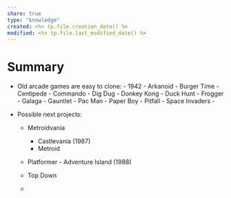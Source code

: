 ```yaml
---
share: true
type: "knowledge"
created: <%+ tp.file.creation_date() %> 
modified: <%+ tp.file.last_modified_date() %>
---
```

# Summary
  
- Old arcade games are easy to clone:
		- 1942
		- Arkanoid
		- Burger Time
		- Centipede
		- Commando
		- Dig Dug
		- Donkey Kong
		- Duck Hunt
		- Frogger
		- Galaga
		- Gauntlet
		- Pac Man
		- Paper Boy
		- Pitfall
		- Space Invaders
		- 


- Possible next projects:
	- Metroidvania
		- Castlevania (1987)
		- Metroid
	- Platformer
			- Adventure Island (1988)
	- Top Down
	
	- 